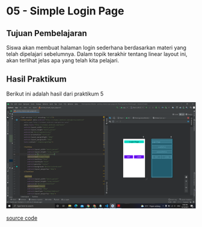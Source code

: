 # 05 - Simple Login Page

## Tujuan Pembelajaran
Siswa akan membuat halaman login sederhana berdasarkan materi yang
telah dipelajari sebelumnya. Dalam topik terakhir tentang linear layout ini,
akan terlihat jelas apa yang telah kita pelajari.

## Hasil Praktikum

Berikut ini adalah hasil dari praktikum 5

![Screenshot Hasil Percobaan](img/simple_login.PNG)

[source code](../../src/02_layout&activity/app/src/main/res/layout/activity_simple_login_page.xml)